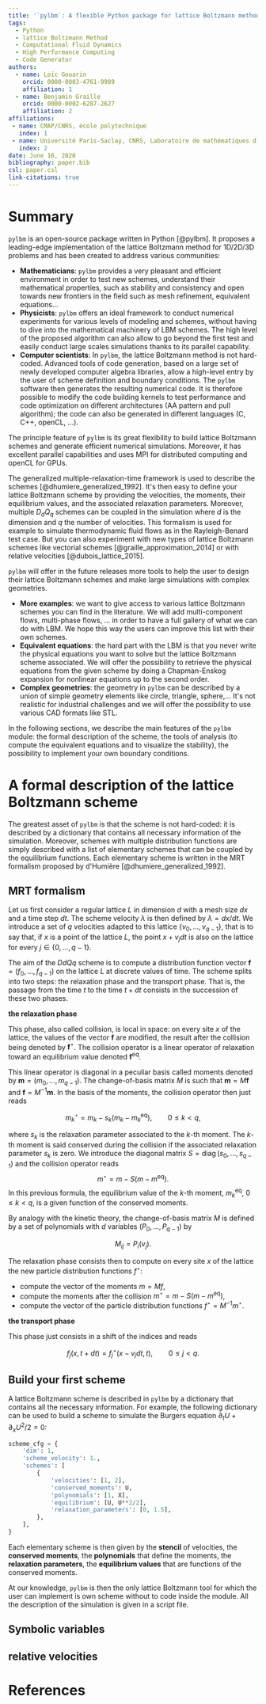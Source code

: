 ```yaml
---
title: '`pylbm`: A flexible Python package for lattice Boltzmann method'
tags:
  - Python
  - lattice Boltzmann Method
  - Computational Fluid Dynamics
  - High Performance Computing
  - Code Generator
authors:
  - name: Loïc Gouarin
    orcid: 0000-0003-4761-9989
    affiliation: 1
  - name: Benjamin Graille
    orcid: 0000-0002-6287-2627
    affiliation: 2
affiliations:
 - name: CMAP/CNRS, école polytechnique
   index: 1
 - name: Université Paris-Saclay, CNRS, Laboratoire de mathématiques d’Orsay, 91405, Orsay, France
   index: 2
date: June 16, 2020
bibliography: paper.bib
csl: paper.csl
link-citations: true
---
```


# Summary

`pylbm` is an open-source package written in Python [@pylbm]. It proposes a leading-edge implementation of the lattice Boltzmann method for 1D/2D/3D problems and has been created to address various communities:

- **Mathematicians**: `pylbm` provides a very pleasant and efficient environment in order to test new schemes, understand their mathematical properties, such as stability and consistency and open towards new frontiers in the field such as mesh refinement, equivalent equations...
- **Physicists**: `pylbm` offers an ideal framework to conduct numerical experiments for various levels of modeling and schemes, without having to dive into the mathematical machinery of LBM schemes. The high level of the proposed algorithm can also allow to go beyond the first test and easily conduct large scales simulations thanks to its parallel capability.
- **Computer scientists**: In `pylbm`, the lattice Boltzmann method is not hard-coded. Advanced tools of code generation, based on a large set of newly developed computer algebra libraries, allow a high-level entry by the user of scheme definition and boundary conditions. The `pylbm` software then generates the resulting numerical code. It is therefore possible to modify the code building kernels to test performance and code optimization on different architectures (AA pattern and pull algorithm); the code can also be generated in different languages (C, C++, openCL, ...).

The principle feature of `pylbm` is its great flexibility to build lattice Boltzmann schemes and generate efficient numerical simulations. Moreover, it has excellent parallel capabilities and uses MPI for distributed computing and openCL for GPUs.

The generalized multiple-relaxation-time framework is used to describe the schemes [@dhumiere_generalized_1992]. It's then easy to define your lattice Boltzmann scheme by providing the velocities, the moments, their equilibrium values, and the associated relaxation parameters. Moreover, multiple $D_dQ_q$ schemes can be coupled in the simulation  where $d$ is the dimension and $q$ the number of velocities. This formalism is used for example to simulate thermodynamic fluid flows as in the Rayleigh-Benard test case. But you can also experiment with new types of lattice Boltzmann schemes like vectorial schemes [@graille_approximation_2014] or with relative velocities [@dubois_lattice_2015].

`pylbm` will offer in the future releases more tools to help the user to design their lattice Boltzmann schemes and make large simulations with complex geometries.

- **More examples**: we want to give access to various lattice Boltzmann schemes you can find in the literature. We will add multi-component flows, multi-phase flows, ... in order to have a full gallery of what we can do with LBM. We hope this way the users can improve this list with their own schemes.
- **Equivalent equations**: the hard part with the LBM is that you never write the physical equations you want to solve but the lattice Boltzmann scheme associated. We will offer the possibility to retrieve the physical equations from the given scheme by doing a Chapman-Enskog expansion for nonlinear equations up to the second order.
- **Complex geometries**: the geometry in `pylbm` can be described by a union of simple geometry elements like circle, triangle, sphere,... It's not realistic for industrial challenges and we will offer the possibility to use various CAD formats like STL.

In the following sections, we describe the main features of the `pylbm` module: the formal description of the scheme, the tools of analysis (to compute the equivalent equations and to visualize the stability), the possibility to implement your own boundary conditions.

# A formal description of the lattice Boltzmann scheme

The greatest asset of `pylbm` is that the scheme is not hard-coded: it is described by a dictionary that contains all necessary information of the simulation. 
Moreover, schemes with multiple distribution functions are simply described with a list of elementary schemes that can be coupled by the equilibrium functions. 
Each elementary scheme is written in the MRT formalism proposed by d'Humière [@dhumiere_generalized_1992]. 

## MRT formalism

Let us first consider a regular lattice $L$ in dimension $d$ with a mesh size $dx$ and a time step $dt$. The scheme velocity $\lambda$ is then defined by $\lambda = dx/dt$. We introduce a set of $q$ velocities adapted to this lattice $\{v_0, \ldots, v_{q-1}\}$, that is to say that, if $x$ is a point of the lattice $L$, the point $x+v_jdt$ is also on the lattice for every $j\in\{0,\ldots,q{-}1\}$.

The aim of the $DdQq$ scheme is to compute a distribution function vector ${\boldsymbol f} = (f_0,\ldots,f_{q-1})$ on the lattice $L$ at discrete values of time. The scheme splits into two steps: the relaxation phase and the transport phase. That is, the passage from the time $t$ to the time $t+dt$ consists in the succession of these two phases.

__the relaxation phase__

This phase, also called collision, is local in space: on every site $x$ of the lattice, the values of the vector ${\boldsymbol f}$ are modified, the result after the collision being denoted by ${\boldsymbol f}^\star$. The collision operator is a linear operator of relaxation toward an equilibrium value denoted ${\boldsymbol f}^{\textrm{eq}}$.

This linear operator is diagonal in a peculiar basis called moments denoted by ${\boldsymbol m} = (m_0,\ldots,m_{q-1})$. The change-of-basis matrix $M$ is such that ${\boldsymbol m} = M{\boldsymbol f}$ and ${\boldsymbol f} = M^{-1}{\boldsymbol m}$. In the basis of the moments, the collision operator then just reads

$$ m_k^\star = m_k - s_k (m_k - m_k^{\textrm{eq}}), \qquad 0\leqslant k < q, $$

where $s_k$ is the relaxation parameter associated to the $k$-th moment. The $k$-th moment is said conserved during the collision if the associated relaxation parameter $s_k$ is zero. We introduce the diagonal matrix $S=\operatorname{diag}(s_0,\ldots,s_{q-1})$ and the collision operator reads
$$ m^\star = m - S (m-m^{\textrm{eq}}).$$
In this previous formula, the equilibrium value of the $k$-th moment, $m_k^{\textrm{eq}}$, $0\leq k < q$, is a given function of the conserved moments. 

By analogy with the kinetic theory, the change-of-basis matrix $M$ is defined by a set of polynomials with $d$ variables $(P_0,\ldots,P_{q-1})$ by

$$ M_{ij} = P_i(v_j). $$

The relaxation phase consists then to compute on every site $x$ of the lattice the new particle distribution functions $f^\star$:

- compute the vector of the moments $m=Mf$,
- compute the moments after the collision $m^\star = m - S (m-m^{\textrm{eq}})$,
- compute the vector of the particle distribution functions $f^\star=M^{-1}m^\star$.

__the transport phase__

This phase just consists in a shift of the indices and reads

$$ f_j(x, t+dt) = f_j^\star(x-v_jdt, t), \qquad 0\leqslant j < q. $$

## Build your first scheme

A lattice Boltzmann scheme is described in `pylbm` by a dictionary that contains all the necessary information. For example, the following dictionary can be used to build a scheme to simulate the Burgers equation $\partial_t U + \partial_x U^2/2 = 0$:
```python
scheme_cfg = {
    'dim': 1,
    'scheme_velocity': 1.,
    'schemes': [
        {
            'velocities': [1, 2],
            'conserved_moments': U,
            'polynomials': [1, X],
            'equilibrium': [U, U**2/2],
            'relaxation_parameters': [0, 1.5],
        },
    ],
}
```


Each elementary scheme is then given by
the **stencil** of velocities,
the **conserved moments**,
the **polynomials** that define the moments,
the **relaxation parameters**,
the **equilibrium values** that are functions of the conserved moments.

At our knowledge, `pylbm` is then the only lattice Boltzmann tool for which the user can implement is own scheme without to code inside the module. All the description of the simulation is given in a script file. 

## Symbolic variables



## relative velocities

# References

